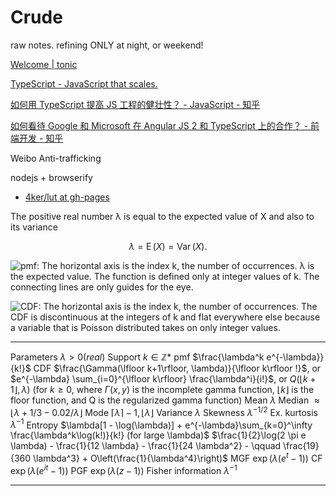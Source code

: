 # Crude

raw notes. refining ONLY at night, or weekend!

[Welcome | tonic](https://tonicdev.com/dvorak4tzx/5751182573dfd6120061e125)

[TypeScript - JavaScript that scales.](http://www.typescriptlang.org/)

[如何用 TypeScript 提高 JS 工程的健壮性？ - JavaScript - 知乎](http://www.zhihu.com/question/46409682)

[如何看待 Google 和 Microsoft 在 Angular JS 2 和 TypeScript 上的合作？ - 前端开发 - 知乎](http://www.zhihu.com/question/28563233)

Weibo Anti-trafficking

nodejs + browserify

-   [4ker/lut at gh-pages](https://github.com/4ker/lut/tree/gh-pages)

The positive real number λ is equal to the expected value of X and also to its variance

$$\lambda=\operatorname{E}(X)=\operatorname{Var}(X).$$

![**pmf**: The horizontal axis is the index k, the number of occurrences. λ is the
    expected value. The function is defined only at integer values of k. The
    connecting lines are only guides for the eye.](https://upload.wikimedia.org/wikipedia/commons/thumb/1/16/Poisson_pmf.svg/488px-Poisson_pmf.svg.png)

![**CDF**: The horizontal axis is the index k, the number of occurrences. The CDF is
    discontinuous at the integers of k and flat everywhere else because a variable
    that is Poisson distributed takes on only integer values.](https://upload.wikimedia.org/wikipedia/commons/thumb/7/7c/Poisson_cdf.svg/488px-Poisson_cdf.svg.png)

-------------------     --------------------------------------------------------------------
Parameters              $λ > 0 (real)$
Support                 $k ∈ ℤ*$
pmf                     $\frac{\lambda^k e^{-\lambda}}{k!}$
CDF                     $\frac{\Gamma(\lfloor k+1\rfloor, \lambda)}{\lfloor k\rfloor !}$, or
                        $e^{-\lambda} \sum_{i=0}^{\lfloor k\rfloor} \frac{\lambda^i}{i!}$, or
                        $Q(\lfloor k+1\rfloor,\lambda)$ (for $k\ge 0$, where
                        $\Gamma(x, y)$ is the incomplete gamma function, $\lfloor k\rfloor$
                        is the floor function, and Q is the regularized gamma function)
Mean                    $\lambda$
Median                  $\approx\lfloor\lambda+1/3-0.02/\lambda\rfloor$
Mode                    $\lceil\lambda\rceil - 1, \lfloor\lambda\rfloor$
Variance                $\lambda$
Skewness                $\lambda^{-1/2}$
Ex. kurtosis            $\lambda^{-1}$
Entropy                 $\lambda[1 - \log(\lambda)] + e^{-\lambda}\sum_{k=0}^\infty \frac{\lambda^k\log(k!)}{k!} (for large \lambda)$
                        $\frac{1}{2}\log(2 \pi e \lambda) - \frac{1}{12 \lambda} - \frac{1}{24 \lambda^2} - \qquad \frac{19}{360 \lambda^3} + O\left(\frac{1}{\lambda^4}\right)$
MGF                     $\exp(\lambda (e^{t} - 1))$
CF                      $\exp(\lambda (e^{it} - 1))$
PGF                     $\exp(\lambda(z - 1))$
Fisher information      $\lambda^{-1}$
-------------------     --------------------------------------------------------------------

